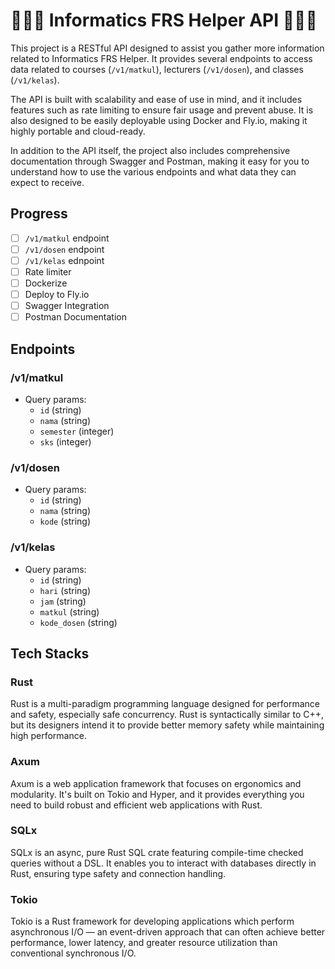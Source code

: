 # 🚧🚧🚧 Informatics FRS Helper API 🚧🚧🚧

This project is a RESTful API designed to assist you gather more information related to Informatics FRS Helper. It provides several endpoints to access data related to courses (`/v1/matkul`), lecturers (`/v1/dosen`), and classes (`/v1/kelas`). 

The API is built with scalability and ease of use in mind, and it includes features such as rate limiting to ensure fair usage and prevent abuse. It is also designed to be easily deployable using Docker and Fly.io, making it highly portable and cloud-ready.

In addition to the API itself, the project also includes comprehensive documentation through Swagger and Postman, making it easy for you to understand how to use the various endpoints and what data they can expect to receive.

## Progress 

- [ ] `/v1/matkul` endpoint
- [ ] `/v1/dosen` endpoint
- [ ] `/v1/kelas` ednpoint
- [ ] Rate limiter
- [ ] Dockerize
- [ ] Deploy to Fly.io
- [ ] Swagger Integration
- [ ] Postman Documentation

## Endpoints

### /v1/matkul
- Query params:
    - `id` (string)
    - `nama` (string)
    - `semester` (integer)
    - `sks` (integer)

### /v1/dosen
- Query params: 
    - `id` (string)
    - `nama` (string)
    - `kode` (string)

### /v1/kelas
- Query params: 
    - `id` (string)
    - `hari` (string)
    - `jam` (string)
    - `matkul` (string)
    - `kode_dosen` (string)

## Tech Stacks

### Rust
Rust is a multi-paradigm programming language designed for performance and safety, especially safe concurrency. Rust is syntactically similar to C++, but its designers intend it to provide better memory safety while maintaining high performance.

### Axum
Axum is a web application framework that focuses on ergonomics and modularity. It's built on Tokio and Hyper, and it provides everything you need to build robust and efficient web applications with Rust.

### SQLx
SQLx is an async, pure Rust SQL crate featuring compile-time checked queries without a DSL. It enables you to interact with databases directly in Rust, ensuring type safety and connection handling.

### Tokio
Tokio is a Rust framework for developing applications which perform asynchronous I/O — an event-driven approach that can often achieve better performance, lower latency, and greater resource utilization than conventional synchronous I/O.

